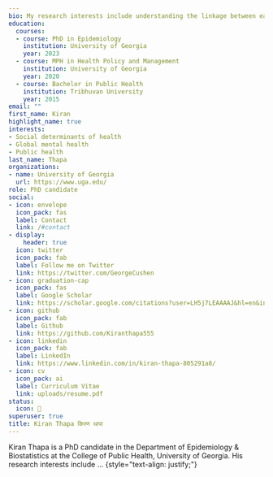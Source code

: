 ```yaml
---
bio: My research interests include understanding the linkage between early life adversity and health outcomes.
education:
  courses:
  - course: PhD in Epidemiology
    institution: University of Georgia
    year: 2023
  - course: MPH in Health Policy and Management
    institution: University of Georgia
    year: 2020
  - course: Bachelor in Public Health
    institution: Tribhuvan University
    year: 2015
email: ""
first_name: Kiran
highlight_name: true
interests:
- Social determinants of health
- Global mental health
- Public health
last_name: Thapa
organizations:
- name: University of Georgia
  url: https://www.uga.edu/
role: PhD candidate
social:
- icon: envelope
  icon_pack: fas
  label: Contact
  link: /#contact
- display:
    header: true
  icon: twitter
  icon_pack: fab
  label: Follow me on Twitter
  link: https://twitter.com/GeorgeCushen
- icon: graduation-cap
  icon_pack: fas
  label: Google Scholar
  link: https://scholar.google.com/citations?user=LH5j7LEAAAAJ&hl=en&inst=2365059173406736517&oi=ao
- icon: github
  icon_pack: fab
  label: Github
  link: https://github.com/Kiranthapa555
- icon: linkedin
  icon_pack: fab
  label: LinkedIn
  link: https://www.linkedin.com/in/kiran-thapa-805291a8/
- icon: cv
  icon_pack: ai
  label: Curriculum Vitae
  link: uploads/resume.pdf
status:
  icon: 📖
superuser: true
title: Kiran Thapa किरण थापा
---
```


Kiran Thapa is a PhD candidate in the Department of Epidemiology & Biostatistics at the College of Public Health, University of Georgia. His research interests include ...
{style="text-align: justify;"}
